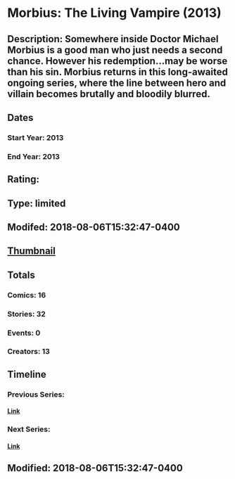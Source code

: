 # Morbius: The Living Vampire (2013)
## Description: Somewhere inside Doctor Michael Morbius is a good man who just needs a second chance. However his redemption...may be worse than his sin. Morbius returns in this long-awaited ongoing series, where the line between hero and villain becomes brutally and bloodily blurred.
## Dates
### Start Year: 2013
### End Year: 2013
## Rating: 
## Type: limited
## Modifed: 2018-08-06T15:32:47-0400
## [Thumbnail](http://i.annihil.us/u/prod/marvel/i/mg/b/90/50ff1460ac3bc.jpg)
## Totals
### Comics: 16
### Stories: 32
### Events: 0
### Creators: 13
## Timeline
### Previous Series: 
#### [Link]()
### Next Series: 
#### [Link]()
## Modified: 2018-08-06T15:32:47-0400